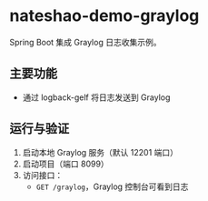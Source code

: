 # nateshao-demo-graylog

Spring Boot 集成 Graylog 日志收集示例。

## 主要功能
- 通过 logback-gelf 将日志发送到 Graylog

## 运行与验证
1. 启动本地 Graylog 服务（默认 12201 端口）
2. 启动项目（端口 8099）
3. 访问接口：
   - `GET /graylog`，Graylog 控制台可看到日志 